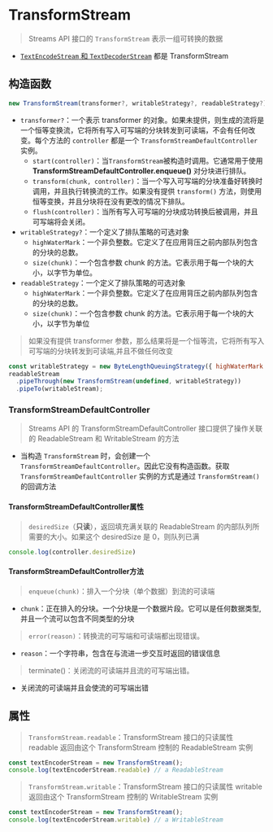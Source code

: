 # TransformStream

>Streams API 接口的 `TransformStream` 表示一组可转换的数据

* [`TextEncodeStream` 和 `TextDecoderStream`](./EncodingApi.md#encoding) 都是 TransformStream

## 构造函数

```js
new TransformStream(transformer?, writableStrategy?, readableStrategy?)
```

* `transformer?`：一个表示 transformer 的对象。如果未提供，则生成的流将是一个恒等变换流，它将所有写入可写端的分块转发到可读端，不会有任何改变。每个方法的 `controller` 都是一个 `TransformStreamDefaultController` 实例。
  * `start(controller)`：当`TransformStream`被构造时调用。它通常用于使用 **TransformStreamDefaultController.enqueue()** 对分块进行排队。
  * `transform(chunk, controller)`：当一个写入可写端的分块准备好转换时调用，并且执行转换流的工作。如果没有提供 `transform()` 方法，则使用恒等变换，并且分块将在没有更改的情况下排队。
  * `flush(controller)`：当所有写入可写端的分块成功转换后被调用，并且可写端将会关闭。
* `writableStrategy?`：一个定义了排队策略的可选对象
  * `highWaterMark`：一个非负整数。它定义了在应用背压之前内部队列包含的分块的总数。
  * `size(chunk)`：一个包含参数 chunk 的方法。它表示用于每一个块的大小，以字节为单位。
* `readableStrategy`：一个定义了排队策略的可选对象
  * `highWaterMark`：一个非负整数。它定义了在应用背压之前内部队列包含的分块的总数。
  * `size(chunk)`：一个包含参数 chunk 的方法。它表示用于每一个块的大小，以字节为单位

>如果没有提供 transformer 参数，那么结果将是一个恒等流，它将所有写入可写端的分块转发到可读端,并且不做任何改变

```js
const writableStrategy = new ByteLengthQueuingStrategy({ highWaterMark: 1024 * 1024 });
readableStream
  .pipeThrough(new TransformStream(undefined, writableStrategy))
  .pipeTo(writableStream);
```

### TransformStreamDefaultController

>Streams API 的 TransformStreamDefaultController 接口提供了操作关联的 ReadableStream 和 WritableStream 的方法

* 当构造 `TransformStream` 时，会创建一个 `TransformStreamDefaultController`。因此它没有构造函数。获取 `TransformStreamDefaultController` 实例的方式是通过 `TransformStream()` 的回调方法

#### TransformStreamDefaultController属性

>`desiredSize`（**只读**），返回填充满关联的 ReadableStream 的内部队列所需要的大小。如果这个 desiredSize 是 0，则队列已满

```js
console.log(controller.desiredSize)
```

#### TransformStreamDefaultController方法

> `enqueue(chunk)`：排入一个分块（单个数据）到流的可读端

* `chunk`：正在排入的分块。一个分块是一个数据片段。它可以是任何数据类型,并且一个流可以包含不同类型的分块

>`error(reason)`：转换流的可写端和可读端都出现错误。

* `reason`：一个字符串，包含在与流进一步交互时返回的错误信息

>terminate()：关闭流的可读端并且流的可写端出错。

* 关闭流的可读端并且会使流的可写端出错

## 属性

>`TransformStream.readable`：TransformStream 接口的只读属性 readable 返回由这个 TransformStream 控制的 ReadableStream 实例

```js
const textEncoderStream = new TransformStream();
console.log(textEncoderStream.readable) // a ReadableStream
```

>`TransformStream.writable`：TransformStream 接口的只读属性 writable 返回由这个 TransformStream 控制的 WritableStream 实例

```js
const textEncoderStream = new TransformStream();
console.log(textEncoderStream.writable) // a WritableStream
```
